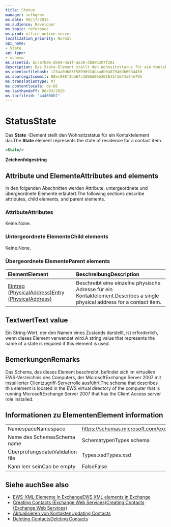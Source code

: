 ```yaml
---
title: Status
manager: sethgros
ms.date: 09/17/2015
ms.audience: Developer
ms.topic: reference
ms.prod: office-online-server
localization_priority: Normal
api_name:
- State
api_type:
- schema
ms.assetid: bcce7b0e-d504-4a1f-a530-db80b207f201
description: Das State-Element stellt den Wohnsitzstatus für ein Kontaktelement dar.
ms.openlocfilehash: 123aa0db83f58996924baadb0a87946db6934450
ms.sourcegitcommit: 88ec988f2bb67c1866d06b361615f3674a24e795
ms.translationtype: MT
ms.contentlocale: de-DE
ms.lasthandoff: 06/03/2020
ms.locfileid: "44460001"
---
```

# <a name="state"></a><span data-ttu-id="9004d-103">Status</span><span class="sxs-lookup"><span data-stu-id="9004d-103">State</span></span>

<span data-ttu-id="9004d-104">Das **State** -Element stellt den Wohnsitzstatus für ein Kontaktelement dar.</span><span class="sxs-lookup"><span data-stu-id="9004d-104">The **State** element represents the state of residence for a contact item.</span></span> 
  
```xml
<State/>
```

<span data-ttu-id="9004d-105">**Zeichenfolge**</span><span class="sxs-lookup"><span data-stu-id="9004d-105">**string**</span></span>

## <a name="attributes-and-elements"></a><span data-ttu-id="9004d-106">Attribute und Elemente</span><span class="sxs-lookup"><span data-stu-id="9004d-106">Attributes and elements</span></span>

<span data-ttu-id="9004d-107">In den folgenden Abschnitten werden Attribute, untergeordnete und übergeordnete Elemente erläutert.</span><span class="sxs-lookup"><span data-stu-id="9004d-107">The following sections describe attributes, child elements, and parent elements.</span></span>
  
### <a name="attributes"></a><span data-ttu-id="9004d-108">Attribute</span><span class="sxs-lookup"><span data-stu-id="9004d-108">Attributes</span></span>

<span data-ttu-id="9004d-109">Keine.</span><span class="sxs-lookup"><span data-stu-id="9004d-109">None.</span></span>
  
### <a name="child-elements"></a><span data-ttu-id="9004d-110">Untergeordnete Elemente</span><span class="sxs-lookup"><span data-stu-id="9004d-110">Child elements</span></span>

<span data-ttu-id="9004d-111">Keine.</span><span class="sxs-lookup"><span data-stu-id="9004d-111">None.</span></span>
  
### <a name="parent-elements"></a><span data-ttu-id="9004d-112">Übergeordnete Elemente</span><span class="sxs-lookup"><span data-stu-id="9004d-112">Parent elements</span></span>

|<span data-ttu-id="9004d-113">**Element**</span><span class="sxs-lookup"><span data-stu-id="9004d-113">**Element**</span></span>|<span data-ttu-id="9004d-114">**Beschreibung**</span><span class="sxs-lookup"><span data-stu-id="9004d-114">**Description**</span></span>|
|:-----|:-----|
|[<span data-ttu-id="9004d-115">Eintrag (PhysicalAddress)</span><span class="sxs-lookup"><span data-stu-id="9004d-115">Entry (PhysicalAddress)</span></span>](entry-physicaladdress.md) <br/> |<span data-ttu-id="9004d-116">Beschreibt eine einzelne physische Adresse für ein Kontaktelement.</span><span class="sxs-lookup"><span data-stu-id="9004d-116">Describes a single physical address for a contact item.</span></span>  <br/> |
   
## <a name="text-value"></a><span data-ttu-id="9004d-117">Textwert</span><span class="sxs-lookup"><span data-stu-id="9004d-117">Text value</span></span>

<span data-ttu-id="9004d-118">Ein String-Wert, der den Namen eines Zustands darstellt, ist erforderlich, wenn dieses Element verwendet wird.</span><span class="sxs-lookup"><span data-stu-id="9004d-118">A string value that represents the name of a state is required if this element is used.</span></span>
  
## <a name="remarks"></a><span data-ttu-id="9004d-119">Bemerkungen</span><span class="sxs-lookup"><span data-stu-id="9004d-119">Remarks</span></span>

<span data-ttu-id="9004d-120">Das Schema, das dieses Element beschreibt, befindet sich im virtuellen EWS-Verzeichnis des Computers, der MicrosoftExchange Server 2007 mit installierter Clientzugriff-Serverrolle ausführt.</span><span class="sxs-lookup"><span data-stu-id="9004d-120">The schema that describes this element is located in the EWS virtual directory of the computer that is running MicrosoftExchange Server 2007 that has the Client Access server role installed.</span></span>
  
## <a name="element-information"></a><span data-ttu-id="9004d-121">Informationen zu Elementen</span><span class="sxs-lookup"><span data-stu-id="9004d-121">Element information</span></span>

|||
|:-----|:-----|
|<span data-ttu-id="9004d-122">Namespace</span><span class="sxs-lookup"><span data-stu-id="9004d-122">Namespace</span></span>  <br/> |https://schemas.microsoft.com/exchange/services/2006/types  <br/> |
|<span data-ttu-id="9004d-123">Name des Schemas</span><span class="sxs-lookup"><span data-stu-id="9004d-123">Schema name</span></span>  <br/> |<span data-ttu-id="9004d-124">Schematypen</span><span class="sxs-lookup"><span data-stu-id="9004d-124">Types schema</span></span>  <br/> |
|<span data-ttu-id="9004d-125">Überprüfungsdatei</span><span class="sxs-lookup"><span data-stu-id="9004d-125">Validation file</span></span>  <br/> |<span data-ttu-id="9004d-126">Types.xsd</span><span class="sxs-lookup"><span data-stu-id="9004d-126">Types.xsd</span></span>  <br/> |
|<span data-ttu-id="9004d-127">Kann leer sein</span><span class="sxs-lookup"><span data-stu-id="9004d-127">Can be empty</span></span>  <br/> |<span data-ttu-id="9004d-128">False</span><span class="sxs-lookup"><span data-stu-id="9004d-128">False</span></span>  <br/> |
   
## <a name="see-also"></a><span data-ttu-id="9004d-129">Siehe auch</span><span class="sxs-lookup"><span data-stu-id="9004d-129">See also</span></span>

- [<span data-ttu-id="9004d-130">EWS-XML-Elemente in Exchange</span><span class="sxs-lookup"><span data-stu-id="9004d-130">EWS XML elements in Exchange</span></span>](ews-xml-elements-in-exchange.md)
- [<span data-ttu-id="9004d-131">Creating Contacts (Exchange Web Services)</span><span class="sxs-lookup"><span data-stu-id="9004d-131">Creating Contacts (Exchange Web Services)</span></span>](https://msdn.microsoft.com/library/4845917e-70d1-481c-bbd7-011ec6571789%28Office.15%29.aspx)
- [<span data-ttu-id="9004d-132">Aktualisieren von Kontakten</span><span class="sxs-lookup"><span data-stu-id="9004d-132">Updating Contacts</span></span>](https://msdn.microsoft.com/library/9a865953-b94a-4229-b632-2dee433314be%28Office.15%29.aspx)
- [<span data-ttu-id="9004d-133">Deleting Contacts</span><span class="sxs-lookup"><span data-stu-id="9004d-133">Deleting Contacts</span></span>](https://msdn.microsoft.com/library/fcc3dc84-cd3e-455e-a1a7-ae6921c9b588%28Office.15%29.aspx)

